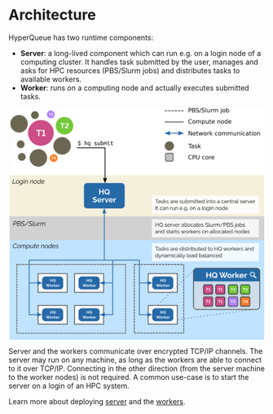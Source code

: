 # Architecture
HyperQueue has two runtime components:

- **Server**: a long-lived component which can run e.g. on a login node of a computing cluster. It handles task
  submitted by the user, manages and asks for HPC resources (PBS/Slurm jobs) and distributes tasks to available workers.
- **Worker**: runs on a computing node and actually executes submitted tasks.

<div style="display: flex; justify-content: center;">
  <img src="../imgs/architecture.png" style="width: 500px;">
</div>

Server and the workers communicate over encrypted TCP/IP channels. The server may run on any machine, as long as the workers
are able to connect to it over TCP/IP. Connecting in the other direction (from the server machine to the worker nodes) is
not required. A common use-case is to start the server on a login of an HPC system.

[comment]: <> (TODO: describe scheduler)

Learn more about deploying [server](server.md) and the [workers](worker.md).
